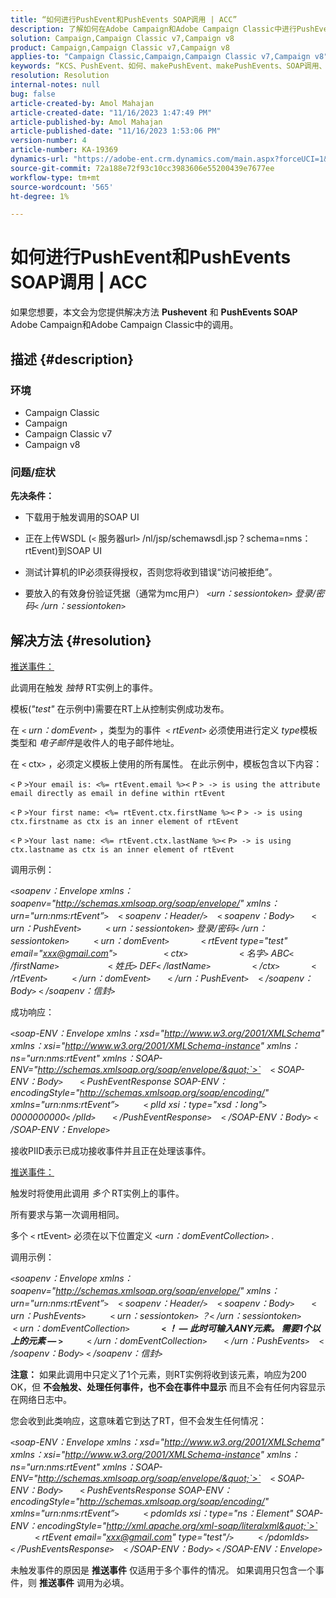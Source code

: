 ```yaml
---
title: “如何进行PushEvent和PushEvents SOAP调用 | ACC”
description: 了解如何在Adobe Campaign和Adobe Campaign Classic中进行PushEvent和PushEvents SOAP调用。
solution: Campaign,Campaign Classic v7,Campaign v8
product: Campaign,Campaign Classic v7,Campaign v8
applies-to: "Campaign Classic,Campaign,Campaign Classic v7,Campaign v8"
keywords: “KCS、PushEvent、如何、makePushEvent、makePushEvents、SOAP调用、ACC、Adobe Campaign、Adobe Campaign Classic”
resolution: Resolution
internal-notes: null
bug: false
article-created-by: Amol Mahajan
article-created-date: "11/16/2023 1:47:49 PM"
article-published-by: Amol Mahajan
article-published-date: "11/16/2023 1:53:06 PM"
version-number: 4
article-number: KA-19369
dynamics-url: "https://adobe-ent.crm.dynamics.com/main.aspx?forceUCI=1&pagetype=entityrecord&etn=knowledgearticle&id=cfe729b7-8684-ee11-8179-6045bd0065b6"
source-git-commit: 72a188e72f93c10cc3983606e55200439e7677ee
workflow-type: tm+mt
source-wordcount: '565'
ht-degree: 1%

---
```


# 如何进行PushEvent和PushEvents SOAP调用 | ACC


如果您想要，本文会为您提供解决方法 <b>Pushevent</b> 和 <b>PushEvents SOAP </b>Adobe Campaign和Adobe Campaign Classic中的调用。

## 描述 {#description}


### <b>环境</b>

- Campaign Classic
- Campaign
- Campaign Classic v7
- Campaign v8




### <b>问题/症状 </b>

<b>先决条件：</b>

- 下载用于触发调用的SOAP UI

- 正在上传WSDL (`<` 服务器url`>` /nl/jsp/schemawsdl.jsp？schema=nms：rtEvent)到SOAP UI

- 测试计算机的IP必须获得授权，否则您将收到错误“访问被拒绝”。

- 要放入的有效身份验证凭据（通常为mc用户） *`<`urn：sessiontoken`>` 登录/密码`<` /urn：sessiontoken`>`*




## 解决方法 {#resolution}


<u>推送事件：</u>

此调用在触发 *独特* RT实例上的事件。

模板(*&quot;test&quot;* 在示例中)需要在RT上从控制实例成功发布。

在 `<` *urn：domEvent*`>` ，类型为的事件  `<` *rtEvent*`>`  必须使用进行定义 *type*&#x200B;模板类型和 *电子邮件*&#x200B;是收件人的电子邮件地址。

在 `<` ctx`>` ，必须定义模板上使用的所有属性。 在此示例中，模板包含以下内容：

`<` `P` `>Your email is: <%= rtEvent.email %><` `P` `> -> is using the attribute email directly as email in define within rtEvent`

`<` `P` `>Your first name: <%= rtEvent.ctx.firstName %><` `P` `> -> is using ctx.firstname as ctx is an inner element of rtEvent`

`<` `P` `>Your last name: <%= rtEvent.ctx.lastName %><` `P> -> is using ctx.lastname as ctx is an inner element of rtEvent`

调用示例：

*`<`soapenv：Envelope xmlns：soapenv=&quot;http://schemas.xmlsoap.org/soap/envelope/&quot; xmlns：urn=&quot;urn:nms:rtEvent”`>`
   `<` soapenv：Header/`>`
   `<` soapenv：Body`>`
      `<` urn：PushEvent`>`
         `<` urn：sessiontoken`>` 登录/密码`<` /urn：sessiontoken`>`
         `<` urn：domEvent`>`
            `<` rtEvent type=&quot;test&quot; email=&quot;xxx@gmail.com&quot;`>`  
                `<` ctx`>`
                    `<` 名字`>` ABC`<` /firstName`>`
                   `<` 姓氏`>` DEF`<` /lastName`>`
                `<` /ctx`>`
            `<` /rtEvent`>`
         `<` /urn：domEvent`>`
      `<` /urn：PushEvent`>`
   `<` /soapenv：Body`>`
`<` /soapenv：信封`>`*

成功响应：

*`<`soap-ENV：Envelope xmlns：xsd=&quot;http://www.w3.org/2001/XMLSchema&quot; xmlns：xsi=&quot;http://www.w3.org/2001/XMLSchema-instance&quot; xmlns：ns=&quot;urn:nms:rtEvent&quot; xmlns：SOAP-ENV=&quot;http://schemas.xmlsoap.org/soap/envelope/&quot;`>`
   `<` SOAP-ENV：Body`>`
      `<` PushEventResponse SOAP-ENV：encodingStyle=&quot;http://schemas.xmlsoap.org/soap/encoding/&quot; xmlns=&quot;urn:nms:rtEvent”`>`
         `<` plId xsi：type=&quot;xsd：long&quot;`>` 0000000000`<` /plId`>`
      `<` /PushEventResponse`>`
   `<` /SOAP-ENV：Body`>`
`<` /SOAP-ENV：Envelope`>`*

接收PIID表示已成功接收事件并且正在处理该事件。



<u>推送事件：</u>

触发时将使用此调用 *多个* RT实例上的事件。

所有要求与第一次调用相同。

多个 `<` rtEvent`>`  必须在以下位置定义 *`<`urn：domEventCollection`>` .*



调用示例：

*`<`soapenv：Envelope xmlns：soapenv=&quot;http://schemas.xmlsoap.org/soap/envelope/&quot; xmlns：urn=&quot;urn:nms:rtEvent”`>`
   `<` soapenv：Header/`>`
   `<` soapenv：Body`>`
      `<` urn：PushEvents`>`
         `<` urn：sessiontoken`>` ？`<` /urn：sessiontoken`>`
         `<` urn：domEventCollection`>`
            <b>`<` ！ — 此时可输入ANY元素。 需要1个以上的元素 — `>` </b>
         `<` /urn：domEventCollection`>`
      `<` /urn：PushEvents`>`
   `<` /soapenv：Body`>`
`<` /soapenv：信封`>`*

<b>注意：</b> 如果此调用中只定义了1个元素，则RT实例将收到该元素，响应为200 OK，但 <b>不会触发、处理任何事件，也不会在事件中显示</b> 而且不会有任何内容显示在网络日志中。

您会收到此类响应，这意味着它到达了RT，但不会发生任何情况：

*`<`soap-ENV：Envelope xmlns：xsd=&quot;http://www.w3.org/2001/XMLSchema&quot; xmlns：xsi=&quot;http://www.w3.org/2001/XMLSchema-instance&quot; xmlns：ns=&quot;urn:nms:rtEvent&quot; xmlns：SOAP-ENV=&quot;http://schemas.xmlsoap.org/soap/envelope/&quot;`>`
   `<` SOAP-ENV：Body`>`
      `<` PushEventsResponse SOAP-ENV：encodingStyle=&quot;http://schemas.xmlsoap.org/soap/encoding/&quot; xmlns=&quot;urn:nms:rtEvent”`>`
         `<` pdomIds xsi：type=&quot;ns：Element&quot; SOAP-ENV：encodingStyle=&quot;http://xml.apache.org/xml-soap/literalxml&quot;`>`
            `<` rtEvent email=&quot;xxx@gmail.com&quot; type=&quot;test&quot;/`>`
         `<` /pdomIds`>`
      `<` /PushEventsResponse`>`
   `<` /SOAP-ENV：Body`>`
`<` /SOAP-ENV：Envelope`>`*

未触发事件的原因是 <b>推送事件</b> 仅适用于多个事件的情况。 如果调用只包含一个事件，则 <b>推送事件</b> 调用为必填。

